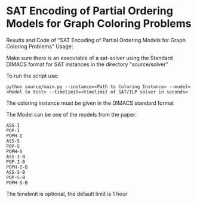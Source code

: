 # SAT Encoding of Partial Ordering Models for Graph Coloring Problems
Results and Code of "SAT Encoding of Partial Ordering Models for Graph Coloring Problems"
Usage:

Make sure there is an executable of a sat-solver using the Standard DIMACS format for SAT instances in the directory
"source/solver"

To run the script use:

    python source/main.py --instance=<Path to Coloring Instance> --model=<Model to test> --timelimit=<timelimit of SAT/ILP solver in seconds>

The coloring instance must be given in the DIMACS standard format

The Model can be one of the models from the paper:
    
    ASS-I
    POP-I
    POPH-I
    ASS-S
    POP-S
    POPH-S
    ASS-I-B
    POP-I-B
    POPH-I-B
    ASS-S-B
    POP-S-B
    POPH-S-B

The timelimit is optional, the default limit is 1 hour

